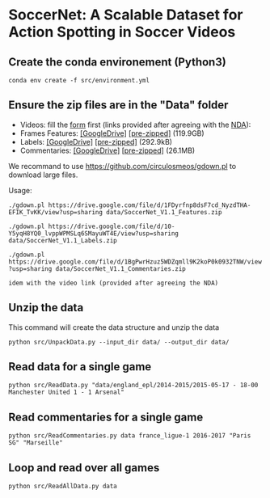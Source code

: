 # SoccerNet: A Scalable Dataset for Action Spotting in Soccer Videos



## Create the conda environement (Python3)
`conda env create -f src/environment.yml`


## Ensure the zip files are in the "Data" folder
- Videos: fill the [form](https://goo.gl/forms/HXsBbBw6QFMhLvj13) first (links provided after agreeing with the 
[NDA](https://drive.google.com/file/d/1_e9oZ3rp6hHA2Hm2tjUDMBXYqVrlUKwj/view?usp=sharing)):
- Frames Features: 
[[GoogleDrive]](https://drive.google.com/drive/folders/1qkIeQCGaHg0_CUCHvh3hQFTlq26D20Ts?usp=sharing) 
[[pre-zipped]](https://drive.google.com/file/d/1FDyrfnp8dsF7cd_NyzdTHA-EFIK_TvKK/view?usp=sharing) (119.9GB)
- Labels: 
[[GoogleDrive]](https://drive.google.com/drive/folders/1j95bI6G8q434K22wxWRvz2ymA8FF3rei?usp=sharing) 
[[pre-zipped]](https://drive.google.com/file/d/10-Y5yqH8YQ0_lvppWPMSLq6SMayuWT4E/view?usp=sharing) (292.9kB)
- Commentaries: 
[[GoogleDrive]](https://drive.google.com/drive/folders/1XD7Kiqw7rsmMn6fYDxN82BdlD_HfkF49?usp=sharing) 
[[pre-zipped]](https://drive.google.com/file/d/1BgPwrHzuz5WDZqmll9K2koP0k0932TNW/view?usp=sharing) (26.1MB)
 


We recommand to use https://github.com/circulosmeos/gdown.pl to download large files.

Usage:

`./gdown.pl https://drive.google.com/file/d/1FDyrfnp8dsF7cd_NyzdTHA-EFIK_TvKK/view?usp=sharing data/SoccerNet_V1.1_Features.zip`

`./gdown.pl https://drive.google.com/file/d/10-Y5yqH8YQ0_lvppWPMSLq6SMayuWT4E/view?usp=sharing data/SoccerNet_V1.1_Labels.zip`

`./gdown.pl https://drive.google.com/file/d/1BgPwrHzuz5WDZqmll9K2koP0k0932TNW/view?usp=sharing data/SoccerNet_V1.1_Commentaries.zip`

`idem with the video link (provided after agreeing the NDA)`




## Unzip the data
This command will create the data structure and unzip the data

`python src/UnpackData.py --input_dir data/ --output_dir data/`


## Read data for a single game
`python src/ReadData.py "data/england_epl/2014-2015/2015-05-17 - 18-00 Manchester United 1 - 1 Arsenal"`


## Read commentaries for a single game
`python src/ReadCommentaries.py data france_ligue-1 2016-2017 "Paris SG" "Marseille"`


## Loop and read over all games
`python src/ReadAllData.py data`
